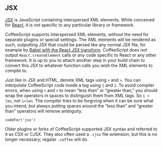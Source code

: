 ## JSX

[JSX](https://facebook.github.io/react/docs/introducing-jsx.html) is JavaScript containing interspersed XML elements. While conceived for [React](https://facebook.github.io/react/), it is not specific to any particular library or framework.

CoffeeScript supports interspersed XML elements, without the need for separate plugins or special settings. The XML elements will be rendered as such, outputting JSX that could be parsed like any normal JSX file, for example by [Babel with the React JSX transform](https://babeljs.io/docs/plugins/transform-react-jsx/). CoffeeScript does _not_ output `React.createElement` calls or any code specific to React or any other framework. It is up to you to attach another step in your build chain to convert this JSX to whatever function calls you wish the XML elements to compile to.

Just like in JSX and HTML, denote XML tags using `<` and `>`. You can interpolate CoffeeScript code inside a tag using `{` and `}`. To avoid compiler errors, when using `<` and `>` to mean “less than” or “greater than,” you should wrap the operators in spaces to distinguish them from XML tags. So `i < len`, not `i<len`. The compiler tries to be forgiving when it can be sure what you intend, but always putting spaces around the “less than” and “greater than” operators will remove ambiguity.

```
codeFor('jsx')
```

Older plugins or forks of CoffeeScript supported JSX syntax and referred to it as CSX or CJSX. They also often used a `.cjsx` file extension, but this is no longer necessary; regalar `.coffee` will do.
